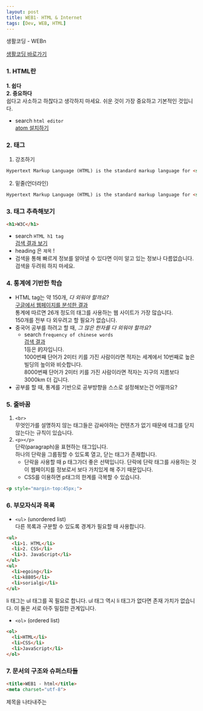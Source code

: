 ```yaml
---
layout: post
title: WEB1- HTML & Internet
tags: [Dev, WEB, HTML]
---
```


생활코딩 - WEBn  

[생활코딩 바로가기](https://opentutorials.org/course/3083)  

### 1. HTML란  
**1. 쉽다**  
**2. 중요하다**  
쉽다고 사소하고 하찮다고 생각하지 마세요. 쉬운 것이 가장 중요하고 기본적인 것입니다.  

- search `html editor`  
  [atom 설치하기](https://atom.io/)  
  
### 2. 태그  
1. 강조하기
```html
Hypertext Markup Language (HTML) is the standard markup language for <strong>creating web pages</strong> and web applications.
```
2. 밑줄(언더라인)
```html
Hypertext Markup Language (HTML) is the standard markup language for <strong>creating <u>web</u> pages</strong> and web applications.
```

### 3. 태그 추측해보기   
```html
<h1>W3C</h1>
```
* search `HTML h1 tag`   
[검색 결과 보기](https://www.w3schools.com/tags/tag_hn.asp)  
* heading 은 `제목` !  
* 검색을 통해 빠르게 정보를 알아낼 수 있다면 이미 알고 있는 정보나 다름없습니다. 검색을 두려워 하지 마세요.  

### 4. 통계에 기반한 학습  
* HTML tag는 약 150개, *다 외워야 할까요?*  
  [구글에서 웹페이지를 분석한 결과](https://advancedwebranking.com/html/)  
  통계에 따르면 26개 정도의 태그를 사용하는 웹 사이트가 가장 많습니다.  
  150개를 전부 다 외우려고 할 필요가 없습니다.  
* 중국어 공부를 하려고 할 때, *그 많은 한자를 다 외워야 할까요?*  
  * search `frequency of chinese words`  
    [검색 결과](http://lingua.mtsu.edu/chinese-computing/statistics/char/list.php?Which=MO)  
  1등은 的자입니다.  
  1000번째 단어가 2미터 키를 가진 사람이라면 적자는 세계에서 10번째로 높은 빌딩의 높이와 비슷합니다.  
  8000번째 단어가 2미터 키를 가진 사람이라면 적자는 지구의 지름보다 3000km 더 깁니다.  
* 공부를 할 때, 통계를 기반으로 공부방향을 스스로 설정해보는건 어떨까요?  

### 5. 줄바꿈  
1. `<br>`   
   무엇인가를 설명하지 않는 태그들은 감싸야하는 컨텐츠가 없기 때문에 태그를 닫지 않는다는 규칙이 있습니다.  
2. `<p></p>`  
   단락(paragraph)을 표현하는 태그입니다.  
   하나의 단락을 그룹핑할 수 있도록 열고, 닫는 태그가 존재합니다.  
   * 단락을 사용할 때 p 태그가더 좋은 선택입니다. 단락에 단락 태그를 사용하는 것이 웹페이지를 정보로서 보다 가치있게 해 주기 때문입니다.  
   * CSS를 이용하면 p태그의 한계를 극복할 수 있습니다.  
```html
<p style="margin-top:45px;">
```

### 6. 부모자식과 목록  
* `<ul>` (unordered list)  
  다른 목록과 구분할 수 있도록 경계가 필요할 때 사용합니다.  
```html
<ul>
  <li>1. HTML</li>
  <li>2. CSS</li>
  <li>3. JavaScript</li>
</ul>
<ul>
  <li>egoing</li>
  <li>k8805</li>
  <li>sorialgi</li>
</ul>
```

li 태그는 ul 태그를 꼭 필요로 합니다. ul 태그 역시 li 태그가 없다면 존재 가치가 없습니다. 이 둘은 서로 아주 밀접한 관계입니다.  
* `<ol>` (ordered list)
```html
<ol>
  <li>HTML</li>
  <li>CSS</li>
  <li>JavaScript</li>
</ol>
```

### 7. 문서의 구조와 슈퍼스타들  
```html
<title>WEB1 - html</title>
<meta charset="utf-8">
```
제목을 나타내주는 <title> 태그와 한글이 깨지지 않도록 웹페이지를 UTF-8 방식으로 열도록 하는 <meta charset> 태그입니다.
이 코드들은 본문이 아니고, 본문을 설명합니다.  
본문과 본문을 설명하는 코드를 분리하기 위해 본문은 body 태그로, 본문을 설명하는 태그는 head 태그를 사용합니다.  
또 body 태그와 head 태그를 감싸는 하나의 태그, html 태그로 전체를 감싸줍니다.  
또 이 웹페이지가 HTML로서 만들어졌다는 것을 표현하기 위해서  문서의 시작에 <!doctype html>를 추가합니다. 

```html
<!doctype html>
<html>
<head>
  <title>WEB1 - html</title>
  <meta charset="utf-8">
</head>
<body>
  <ol>
    <li>HTML</li>
    <li>CSS</li>
    <li>JavaScript</li>
  </ol>
  <h1>HTML</h1>
  <p>Hypertext Markup Language (HTML) is the standard markup language for <strong>creating <u>web</u> pages</strong> and web applications.Web browsers receive HTML documents from a web server or from local storage and render them into multimedia web pages. HTML describes the structure of a web page semantically and originally included cues for the appearance of the document.
  <img src="coding.jpg" width="100%">
  </p><p style="margin-top:45px;">HTML elements are the building blocks of HTML pages. With HTML constructs, images and other objects, such as interactive forms, may be embedded into the rendered page. It provides a means to create structured documents by denoting structural semantics for text such as headings, paragraphs, lists, links, quotes and other items. HTML elements are delineated by tags, written using angle brackets.
  </p>
</body>
</html>
```

* 공부를 하면 이렇게 눈이 밝아지고 시력이 좋아집니다. 예전에는 보이지 않았던 것이 보입니다.  

### 8. 링크  
```html
<a href="https://www.w3.org/TR/html5/" target="_blank" title="html5 specification">Hypertext Markup Language (HTML)</a>
```
### 9. 원시웹  
[세계 최초의 웹페이지](http://info.cern.ch)  

